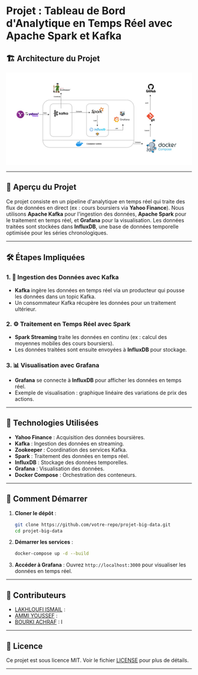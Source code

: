 # Projet : Tableau de Bord d'Analytique en Temps Réel avec Apache Spark et Kafka

## 🏗️ Architecture du Projet
![Architecture du Projet](architecture.jpeg)

---

## 📌 Aperçu du Projet
Ce projet consiste en un pipeline d'analytique en temps réel qui traite des flux de données en direct (ex : cours boursiers via **Yahoo Finance**). Nous utilisons **Apache Kafka** pour l'ingestion des données, **Apache Spark** pour le traitement en temps réel, et **Grafana** pour la visualisation. Les données traitées sont stockées dans **InfluxDB**, une base de données temporelle optimisée pour les séries chronologiques.

---

## 🛠️ Étapes Impliquées

### 1. 🚀 Ingestion des Données avec Kafka
- **Kafka** ingère les données en temps réel via un producteur qui pousse les données dans un topic Kafka.
- Un consommateur Kafka récupère les données pour un traitement ultérieur.

### 2. ⚙️ Traitement en Temps Réel avec Spark
- **Spark Streaming** traite les données en continu (ex : calcul des moyennes mobiles des cours boursiers).
- Les données traitées sont ensuite envoyées à **InfluxDB** pour stockage.

### 3. 📊 Visualisation avec Grafana
- **Grafana** se connecte à **InfluxDB** pour afficher les données en temps réel.
- Exemple de visualisation : graphique linéaire des variations de prix des actions.

---

## 🧩 Technologies Utilisées
- **Yahoo Finance** : Acquisition des données boursières.
- **Kafka** : Ingestion des données en streaming.
- **Zookeeper** : Coordination des services Kafka.
- **Spark** : Traitement des données en temps réel.
- **InfluxDB** : Stockage des données temporelles.
- **Grafana** : Visualisation des données.
- **Docker Compose** : Orchestration des conteneurs.

---

## 🚀 Comment Démarrer
1. **Cloner le dépôt** :
   ```bash
   git clone https://github.com/votre-repo/projet-big-data.git
   cd projet-big-data
   ```
2. **Démarrer les services** :
   ```bash
   docker-compose up -d --build
   ```
3. **Accéder à Grafana** :
   Ouvrez `http://localhost:3000` pour visualiser les données en temps réel.

---

## 👥 Contributeurs
- [LAKHLOUFI ISMAIL](https://github.com/ismaillakhloufi) : 
- [AMMI YOUSSEF](https://github.com/youssefammi123/) : 
- [BOURKI ACHRAF](https://github.com/BOURKI970/) : I



---

## 📜 Licence
Ce projet est sous licence MIT. Voir le fichier [LICENSE](LICENSE) pour plus de détails.



---
